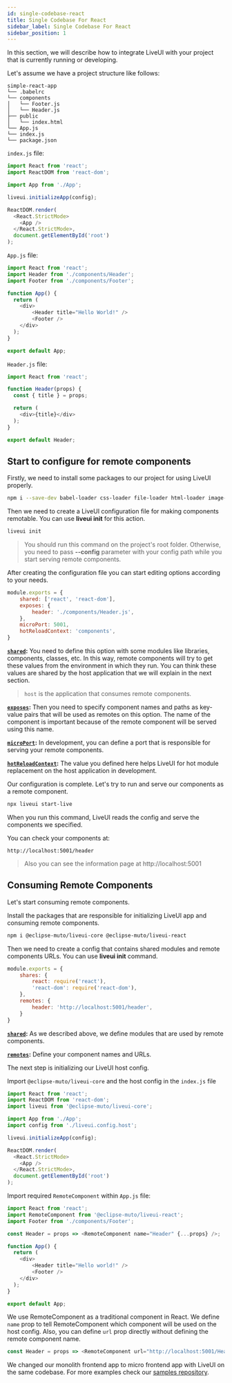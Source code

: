 ```yaml
---
id: single-codebase-react
title: Single Codebase For React
sidebar_label: Single Codebase For React
sidebar_position: 1
---
```


In this section, we will describe how to integrate LiveUI with your project that is currently running or developing.

Let's assume we have a project structure like follows:
```
simple-react-app
└── .babelrc
└── components
│   └── Footer.js
│   └── Header.js
├── public
│   └── index.html
└── App.js
└── index.js
└── package.json
```

`index.js` file:
```js title="index.js"
import React from 'react';
import ReactDOM from 'react-dom';

import App from './App';

liveui.initializeApp(config);

ReactDOM.render(
  <React.StrictMode>
    <App />
  </React.StrictMode>,
  document.getElementById('root')
);

```

`App.js` file:
```js title="App.js"
import React from 'react';
import Header from './components/Header';
import Footer from './components/Footer';

function App() {
  return (
    <div>
        <Header title="Hello World!" />
        <Footer />
    </div>
  );
}

export default App;
```

`Header.js` file:
```js title="components/Header.js"
import React from 'react';

function Header(props) {
  const { title } = props;

  return (
    <div>{title}</div>
  );
}

export default Header;
```
## Start to configure for remote components 

Firstly, we need to install some packages to our project for using LiveUI properly. 

```sh
npm i --save-dev babel-loader css-loader file-loader html-loader image-webpack-loader style-loader svg-url-loader url-loader
```

Then we need to create a LiveUI configuration file for making components remotable. You can use __liveui init__ for this action.

```sh
liveui init
```

> You should run this command on the project's root folder. Otherwise, you need to pass __--config__ parameter with your config path while you start serving remote components.

After creating the configuration file you can start editing options according to your needs.

```js title="liveui.config.js"
module.exports = {
    shared: ['react', 'react-dom'],
    exposes: {
        header: './components/Header.js',
    },
    microPort: 5001,
    hotReloadContext: 'components',
}
```

__[`shared`](../explore#shared):__ You need to define this option with some modules like libraries, components, classes, etc. In this way, remote components will try to get these values from the environment in which they run. You can think these values are shared by the host application that we will explain in the next section.

> `host` is the application that consumes remote components.

__[`exposes`](../explore#exposes):__ Then you need to specify component names and paths as key-value pairs that will be used as remotes on this  option. The name of the component is important because of the remote component will be served using this name.

__[`microPort`](../explore#microPort):__ In development, you can define a port that is responsible for serving your remote components.

__[`hotReloadContext`](../explore#microPort):__ The value you defined here helps LiveUI for hot module replacement on the host application in development.

Our configuration is complete. Let's try to run and serve our components as a remote component.

```sh
npx liveui start-live
```

When you run this command, LiveUI reads the config and serve the components we specified.

You can check your components at:

```
http://localhost:5001/header
```

> Also you can see the information page at http://localhost:5001

## Consuming Remote Components

Let's start consuming remote components. 

Install the packages that are responsible for initializing LiveUI app and consuming remote components. 

```sh
npm i @eclipse-muto/liveui-core @eclipse-muto/liveui-react
```

Then we need to create a config that contains shared modules and remote components URLs. You can use __liveui init__ command. 

```js title="liveui.config.host.js"
module.exports = {
    shares: {
        react: require('react'),
        'react-dom': require('react-dom'),
    },
    remotes: {
        header: 'http://localhost:5001/header',
    }
}
```
__[`shared`](../explore#shares):__ As we described above, we define modules that are used by remote components.

__[`remotes`](../explore#remotes):__ Define your component names and URLs. 

The next step is initializing our LiveUI host config.

Import `@eclipse-muto/liveui-core` and the host config in the `index.js` file

```js title="index.js"
import React from 'react';
import ReactDOM from 'react-dom';
import liveui from '@eclipse-muto/liveui-core';

import App from './App';
import config from './liveui.config.host';

liveui.initializeApp(config);

ReactDOM.render(
  <React.StrictMode>
    <App />
  </React.StrictMode>,
  document.getElementById('root')
);
```

Import required `RemoteComponent` within `App.js` file:

```js title="App.js"
import React from 'react';
import RemoteComponent from '@eclipse-muto/liveui-react';
import Footer from './components/Footer';

const Header = props => <RemoteComponent name="Header" {...props} />;

function App() {
  return (
    <div>
        <Header title="Hello world!" />
        <Footer />
    </div>
  );
}

export default App;
```

We use RemoteComponent as a traditional component in React. We define `name` prop to tell RemoteComponent which component will be used on the host config. Also, you can define `url` prop directly without defining the remote component name.

```js
const Header = props => <RemoteComponent url="http://localhost:5001/Header" {...props} />;
```

We changed our monolith frontend app to micro frontend app with LiveUI on the same codebase. For more examples check our [samples repository](https://github.com/composiv/liveui-samples).